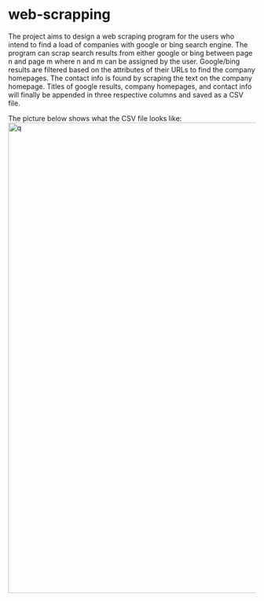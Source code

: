 # web-scrapping

The project aims to design a web scraping program for the users who intend to find a load of companies with google or bing search engine. The program can scrap search results from either google or bing between page n and page m where n and m can be assigned by the user. Google/bing results are filtered based on the attributes of their URLs to find the company homepages. The contact info is found by scraping the text on the company homepage. Titles of google results, company homepages, and contact info will finally be appended in three respective columns and saved as a CSV file.


The picture below shows what the CSV file looks like: 
<img width="957" alt="q" src="https://user-images.githubusercontent.com/67080724/127487062-cb2a54db-5896-4aea-aab9-90e24a809e94.png">

